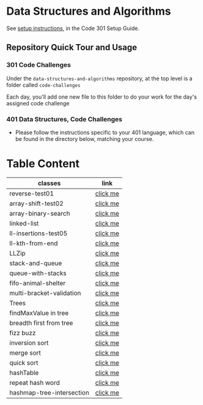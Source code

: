 # Data Structures and Algorithms

See [setup instructions](https://codefellows.github.io/setup-guide/code-301/3-code-challenges), in the Code 301 Setup Guide.

## Repository Quick Tour and Usage

### 301 Code Challenges

Under the `data-structures-and-algorithms` repository, at the top level is a folder called `code-challenges`

Each day, you'll add one new file to this folder to do your work for the day's assigned code challenge

### 401 Data Structures, Code Challenges

- Please follow the instructions specific to your 401 language, which can be found in the directory below, matching your course.


# Table Content 

classes   |    link
------------- | -------------
reverse-test01  | [click me](https://github.com/ahmad-arman/data-structures-and-algorithms/blob/array-reverse/code-challenge-401/class-01/README.md)
array-shift-test02  | [click me](https://github.com/ahmad-arman/data-structures-and-algorithms/blob/main/code-challenge-401/class-02/README.md)
array-binary-search | [click me](https://github.com/ahmad-arman/data-structures-and-algorithms/blob/array-binary-search/code-challenge-401/class-03/README.md)
linked-list  | [click me](https://github.com/ahmad-arman/data-structures-and-algorithms/blob/array-binary-search/code-challenge-401/class-05-linked-list/README.md)
ll-insertions-test05  | [click me](https://github.com/ahmad-arman/data-structures-and-algorithms/blob/main/javascript/Data%20structure/ll-insertions/README.md)
ll-kth-from-end| [click me](https://github.com/ahmad-arman/data-structures-and-algorithms/blob/ll-kth-from-end/javascript/Data%20structure/ll-insertions/ll-kth-from-end/README.md)
LLZip  | [click me](https://github.com/ahmad-arman/data-structures-and-algorithms/tree/ll-zip/javascript/Data%20structure/ll-insertions/LLZip)
stack-and-queue  | [click me](https://github.com/ahmad-arman/data-structures-and-algorithms/tree/stack-and-queue/javascript/Data%20structure/ll-insertions/stack-and-queue)
queue-with-stacks  | [click me](https://github.com/ahmad-arman/data-structures-and-algorithms/blob/queue-with-stacks/javascript/Data%20structure/ll-insertions/queue-with-stacks/README.md)
fifo-animal-shelter | [click me](https://github.com/ahmad-arman/data-structures-and-algorithms/blob/fifo-animal-shelter/javascript/Data%20structure/ll-insertions/fifo-animal-shelter/README.md)
 multi-bracket-validation|[click me ](https://github.com/ahmad-arman/data-structures-and-algorithms/blob/multi-bracket-validation/javascript/Data%20structure/ll-insertions/multi-bracket-validation/README.md)
Trees | [click me](https://github.com/ahmad-arman/data-structures-and-algorithms/blob/tree/javascript/trees/README.md)
findMaxValue in tree | [click me](https://github.com/ahmad-arman/data-structures-and-algorithms/blob/find-maximum-binary-tree/javascript/trees/find-maximum-binary-tree/README.md) 
breadth first from tree| [click me](https://github.com/ahmad-arman/data-structures-and-algorithms/blob/breadth-first/javascript/trees/breadth-first/README.md)
fizz buzz | [click me](https://github.com/ahmad-arman/data-structures-and-algorithms/blob/main/javascript/trees/fizzbuzz-tree/README.md)
inversion sort | [click me](https://github.com/ahmad-arman/data-structures-and-algorithms/tree/SelectionSort/javascript/SelectionSort)
merge sort | [click me](https://github.com/ahmad-arman/data-structures-and-algorithms/tree/Reverse-sorted/javascript/Reverse-sorted)
quick sort | [click me](https://github.com/ahmad-arman/data-structures-and-algorithms/tree/quick-sort/javascript/Quick-Sort)
hashTable  | [click me](https://github.com/ahmad-arman/data-structures-and-algorithms/tree/hashtable/javascript/hashtable)
repeat hash word | [click me](https://github.com/ahmad-arman/data-structures-and-algorithms/tree/hashmap-repeated-word/javascript/hashtable/hashmap-repeated-word) 
hashmap-tree-intersection | [click me](https://github.com/ahmad-arman/data-structures-and-algorithms/tree/hashmap-tree-intersection/javascript/hashtable/hashmap-tree-intersection)





